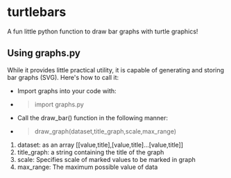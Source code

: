 # turtlebars
A fun little python function to draw bar graphs with turtle graphics!

## Using graphs.py

While it provides little practical utility, it is capable of generating and storing bar graphs (SVG). Here's how to call it:

* Import graphs into your code with:
* > import graphs.py
* Call the draw_bar() function in the following manner:
* > draw_graph(dataset,title_graph,scale,max_range)

1. dataset: as an array [[value,title],[value,title]...[value,title]]
2. title_graph: a string containing the title of the graph
3. scale: Specifies scale of marked values to be marked in graph
4. max_range: The maximum possible value of data

